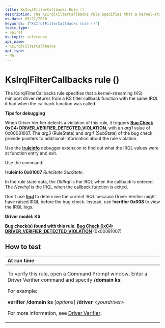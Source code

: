 ```yaml
---
title: KsIrqlFilterCallbacks Rule ()
description: The KsIrqlFilterCallbacks rule specifies that a kernel-streaming (KS) miniport driver returns from a KS filter callback function with the same IRQL it had when the callback function was called.
ms.date: 05/21/2018
keywords: ["KsIrqlFilterCallbacks rule ()"]
topic_type:
- apiref
ms.topic: reference
api_name:
- KsIrqlFilterCallbacks
api_type:
- NA
---
```


# KsIrqlFilterCallbacks rule ()


The KsIrqlFilterCallbacks rule specifies that a kernel-streaming (KS) miniport driver returns from a KS filter callback function with the same IRQL it had when the callback function was called.

**Tips for debugging**

When Driver Verifier detects a violation of this rule, it triggers [**Bug Check 0xC4: DRIVER\_VERIFIER\_DETECTED\_VIOLATION**](../debugger/bug-check-0xc4--driver-verifier-detected-violation.md), with an *arg1* value of 0x00081007. The *arg3* (RuleState) and *arg4* (SubState) of the bug check provide pointers to additional information about the rule violation.

Use the [**!ruleinfo**](../debuggercmds/-ruleinfo.md) debugger extension to find out what the IRQL values were at function entry and exit.

Use the command:

**!ruleinfo 0x81007** *RuleState* *SubState*.

In the rule state data, the *OldIrql* is the IRQL when the callback is entered. The *NewIrql* is the IRQL when the callback function is exited.

Don't use [**!irql**](../debuggercmds/-irql.md) to determine the current IRQL because Driver Verifier might have raised IRQL before the bug check. Instead, use **!verifier 0x008** to view the IRQL logs.

**Driver model: KS**

**Bug check(s) found with this rule**: [**Bug Check 0xC4: DRIVER\_VERIFIER\_DETECTED\_VIOLATION**](../debugger/bug-check-0xc4--driver-verifier-detected-violation.md) (0x00081007)


## How to test

<table>
<colgroup>
<col width="100%" />
</colgroup>
<thead>
<tr class="header">
<th align="left">At run time</th>
</tr>
</thead>
<tbody>
<tr class="odd">
<td align="left"><p>To verify this rule, open a Command Prompt window. Enter a Driver Verifier command and specify <strong>/domain ks</strong>.</p>
<p>For example:</p>
<p><strong>verifier /domain ks</strong> [<em>options</em>] <strong>/driver</strong> <em>&lt;yourdriver&gt;</em></p>
<p>For more information, see <a href="/windows-hardware/drivers/devtest/driver-verifier" data-raw-source="[Driver Verifier](./driver-verifier.md)">Driver Verifier</a>.</p></td>
</tr>
</tbody>
</table>

 

